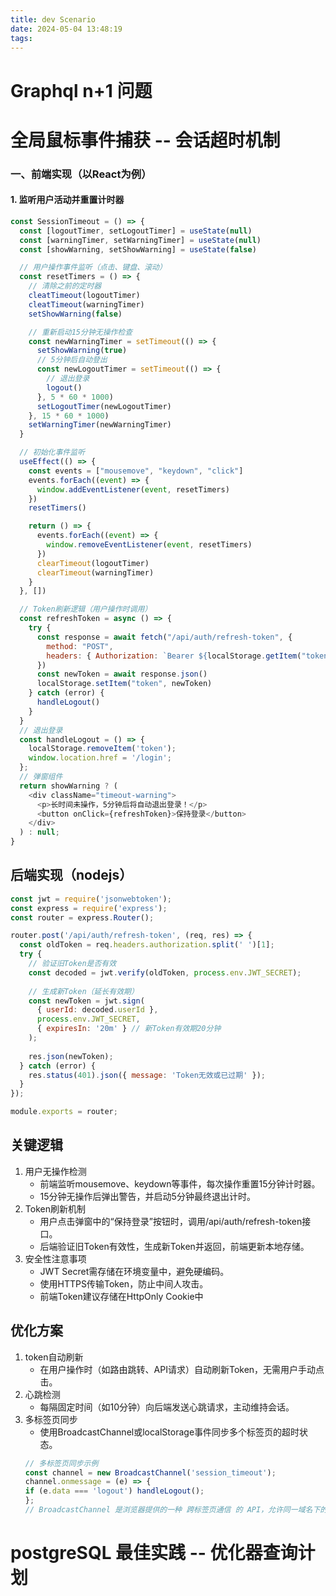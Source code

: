 ```yaml
---
title: dev Scenario
date: 2024-05-04 13:48:19
tags:
---
```


# Graphql n+1 问题

# 全局鼠标事件捕获 -- 会话超时机制
### 一、前端实现（以React为例）
#### 1. 监听用户活动并重置计时器
```javascript
const SessionTimeout = () => {
  const [logoutTimer, setLogoutTimer] = useState(null)
  const [warningTimer, setWarningTimer] = useState(null)
  const [showWarning, setShowWarning] = useState(false)

  // 用户操作事件监听（点击、键盘、滚动）
  const resetTimers = () => {
    // 清除之前的定时器
    cleatTimeout(logoutTimer)
    cleatTimeout(warningTimer)
    setShowWarning(false)

    // 重新启动15分钟无操作检查
    const newWarningTimer = setTimeout(() => {
      setShowWarning(true)
      // 5分钟后自动登出
      const newLogoutTimer = setTimeout(() => {
        // 退出登录
        logout()
      }, 5 * 60 * 1000)
      setLogoutTimer(newLogoutTimer)
    }, 15 * 60 * 1000)
    setWarningTimer(newWarningTimer)
  }

  // 初始化事件监听
  useEffect(() => {
    const events = ["mousemove", "keydown", "click"]
    events.forEach((event) => {
      window.addEventListener(event, resetTimers)
    })
    resetTimers()

    return () => {
      events.forEach((event) => {
        window.removeEventListener(event, resetTimers)
      })
      clearTimeout(logoutTimer)
      clearTimeout(warningTimer)
    }
  }, [])

  // Token刷新逻辑（用户操作时调用）
  const refreshToken = async () => {
    try {
      const response = await fetch("/api/auth/refresh-token", {
        method: "POST",
        headers: { Authorization: `Bearer ${localStorage.getItem("token")}` },
      })
      const newToken = await response.json()
      localStorage.setItem("token", newToken)
    } catch (error) {
      handleLogout()
    }
  }
  // 退出登录
  const handleLogout = () => {
    localStorage.removeItem('token');
    window.location.href = '/login';
  };
  // 弹窗组件
  return showWarning ? (
    <div className="timeout-warning">
      <p>长时间未操作，5分钟后将自动退出登录！</p>
      <button onClick={refreshToken}>保持登录</button>
    </div>
  ) : null;
}
```
## 后端实现（nodejs）

```js
const jwt = require('jsonwebtoken');
const express = require('express');
const router = express.Router();

router.post('/api/auth/refresh-token', (req, res) => {
  const oldToken = req.headers.authorization.split(' ')[1];
  try {
    // 验证旧Token是否有效
    const decoded = jwt.verify(oldToken, process.env.JWT_SECRET);
    
    // 生成新Token（延长有效期）
    const newToken = jwt.sign(
      { userId: decoded.userId },
      process.env.JWT_SECRET,
      { expiresIn: '20m' } // 新Token有效期20分钟
    );
    
    res.json(newToken);
  } catch (error) {
    res.status(401).json({ message: 'Token无效或已过期' });
  }
});

module.exports = router;
```

## 关键逻辑
1. 用户无操作检测 
    - 前端监听mousemove、keydown等事件，每次操作重置15分钟计时器。
    - 15分钟无操作后弹出警告，并启动5分钟最终退出计时。
2. Token刷新机制​
    - 用户点击弹窗中的“保持登录”按钮时，调用/api/auth/refresh-token接口。
    - 后端验证旧Token有效性，生成新Token并返回，前端更新本地存储。
3. ​安全性注意事项​
    - JWT Secret需存储在环境变量中，避免硬编码。
    - 使用HTTPS传输Token，防止中间人攻击。
    - 前端Token建议存储在HttpOnly Cookie中
## 优化方案
1. token自动刷新
    - 在用户操作时（如路由跳转、API请求）自动刷新Token，无需用户手动点击。
2. ​心跳检测​
    - 每隔固定时间（如10分钟）向后端发送心跳请求，主动维持会话。
3. 多标签页同步​
    - 使用BroadcastChannel或localStorage事件同步多个标签页的超时状态。
    ```js
    // 多标签页同步示例
    const channel = new BroadcastChannel('session_timeout');
    channel.onmessage = (e) => {
    if (e.data === 'logout') handleLogout();
    };
    // BroadcastChannel 是浏览器提供的一种 ​跨标签页通信​ 的 API，允许同一域名下的不同标签页、iframe 或 Worker 之间进行消息传递。
     ```

# postgreSQL 最佳实践 -- 优化器查询计划
